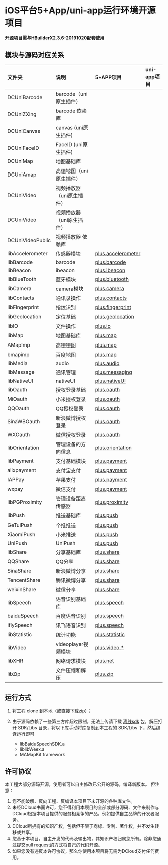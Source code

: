 # iOS平台5+App/uni-app运行环境开源项目

**开源项目需与HBuilderX2.3.6-20191020配套使用**

## 模块与源码对应关系
| 文件夹 | 说明 | 5+APP项目 | uni-app项目 |
|:-------|:-------| :-------|:-------|
| DCUniBarcode		|barcode（uni原生插件）|
| DCUniZXing			|barcode 依赖库|
| DCUniCanvas			|canvas (uni原生插件)|
| DCUniFaceID			|FaceID (uni原生插件)|
| DCUniMap			|地图基础库|
| DCUniAmap			|高德地图（uni原生插件）|
| DCUniVideo			|视频播放器（uni原生插件）|
| DCUniVideo			|视频播放器（uni原生插件）|
| DCUniVideoPublic  |视频播放器 依赖库|
| libAccelerometer	|传感器模块|[plus.accelerometer](https://www.html5plus.org/doc/zh_cn/accelerometer.html)|
| libBarcode			|barcode|[plus.barcode](https://www.html5plus.org/doc/zh_cn/barcode.html) |
| libBeacon			|ibeacon|[plus.ibeacon](https://www.html5plus.org/doc/zh_cn/ibeacon.html) |
| libBlueTooth		|蓝牙模块		|[plus.bluetooth](https://www.html5plus.org/doc/zh_cn/bluetooth.html) |
| libCamera			|camera模块	|[plus.camera](https://www.html5plus.org/doc/zh_cn/camera.html) |
| libContacts			|通讯录操作	|[plus.contacts](https://www.html5plus.org/doc/zh_cn/contacts.html) |
| libFingerprint		|指纹识别	|[plus.fingerprint](https://www.html5plus.org/doc/zh_cn/fingerprint.html) |
| libGeolocation		|定位基础	|[plus.geolocation](https://www.html5plus.org/doc/zh_cn/geolocation.html) |
| libIO				|文件操作	|[plus.io](https://www.html5plus.org/doc/zh_cn/io.html) |
| libMap				|地图基础库 |[plus.map](https://www.html5plus.org/doc/zh_cn/maps.html)|  
| AMapImp				|高德德图  |[plus.map](https://www.html5plus.org/doc/zh_cn/maps.html)|
| bmapimp				|百度地图	|[plus.map](https://www.html5plus.org/doc/zh_cn/maps.html)|
| libMedia			|audio 	| [plus.audio](https://www.html5plus.org/doc/zh_cn/audio.html) |
| libMessage			|通讯管理	| [plus.messaging](https://www.html5plus.org/doc/zh_cn/messaging.html) |
| libNativeUI		   	|nativeUI |[plus.nativeUI](https://www.html5plus.org/doc/zh_cn/nativeui.html) |
| libOauth			|授权登录基础	|[plus.oauth](https://www.html5plus.org/doc/zh_cn/oauth.html) |
| MiOauth 			|小米授权登录|[plus.oauth](https://www.html5plus.org/doc/zh_cn/oauth.html) |
| QQOauth				|QQ授权登录|[plus.oauth](https://www.html5plus.org/doc/zh_cn/oauth.html)|
| SinaWBOauth			|新浪微博授权登录|[plus.oauth](https://www.html5plus.org/doc/zh_cn/oauth.html)|
| WXOauth				|微信授权登录|[plus.oauth](https://www.html5plus.org/doc/zh_cn/oauth.html)|
| libOrientation    |管理设备的方向信息|[plus.orientation](https://www.html5plus.org/doc/zh_cn/orientation.html)|
| libPayment			|支付基础模块|[plus.payment](https://www.html5plus.org/doc/zh_cn/payment.html)|
| alixpayment 		|支付宝支付|[plus.payment](https://www.html5plus.org/doc/zh_cn/payment.html)|
| IAPPay	 			|苹果支付|[plus.payment](https://www.html5plus.org/doc/zh_cn/payment.html)|
| wxpay 				|微信支付|[plus.payment](https://www.html5plus.org/doc/zh_cn/payment.html)|
| libPGProximity 	|管理设备距离传感器|[plus.proximity](https://www.html5plus.org/doc/zh_cn/proximity.html)|
| libPush				|推送基础库|[plus.push](https://www.html5plus.org/doc/zh_cn/push.html)|
| GeTuiPush			|个推推送|[plus.push](https://www.html5plus.org/doc/zh_cn/push.html)|
| XiaomiPush			|小米推送|[plus.push](https://www.html5plus.org/doc/zh_cn/push.html)|
| UniPush				|UniPush|[plus.push](https://www.html5plus.org/doc/zh_cn/push.html)|
| libShare			|分享基础库|[plus.share](https://www.html5plus.org/doc/zh_cn/share.html)|
| QQShare				|QQ分享|[plus.share](https://www.html5plus.org/doc/zh_cn/share.html)|
| SinaShare			|新浪微博分享|[plus.share](https://www.html5plus.org/doc/zh_cn/share.html)|
| TencentShare		|腾讯微博分享|[plus.share](https://www.html5plus.org/doc/zh_cn/share.html)|
| weixinShare			|微信分享|[plus.share](https://www.html5plus.org/doc/zh_cn/share.html)|
| libSpeech			|语音识别基础库	|[plus.speech](https://www.html5plus.org/doc/zh_cn/speech.html)|
| baiduSpeech			|百度语音识别|[plus.speech](https://www.html5plus.org/doc/zh_cn/speech.html)|
| iflySpeech			|讯飞语音识别|[plus.speech](https://www.html5plus.org/doc/zh_cn/speech.html)|
| libStatistic		|统计功能|[plus.statistic](https://www.html5plus.org/doc/zh_cn/statistic.html)|
| libVideo			|videoplayer视频模块|[plus.video.*](https://www.html5plus.org/doc/zh_cn/video.html) |
| libXHR				|网络请求模块		|[plus.net](https://www.html5plus.org/doc/zh_cn/xhr.html) |
| libZip				|文件压缩和解压		|[plus.zip](https://www.html5plus.org/doc/zh_cn/zip.html)


## 运行方式

1. 将工程 clone 到本地（或直接下载zip）；
2. 由于源码依赖了一些第三方库超过限制，无法上传请下载 [离线sdk](https://ask.dcloud.net.cn/docs/#//ask.dcloud.net.cn/article/103) 包，解压打开 SDK/Libs 目录，将以下库手动将库复制到本工程的 SDK/Libs 下，然后编译运行即可

	- libBaiduSpeechSDK.a
	- liblibWeex.a
	- MAMapKit.framework

## 许可协议
本工程大部分源码开源，使用者可以自主修改已公开的源码，编译新版本。
但注意：

1. 您不能破解、反向工程、反编译本项目下未开源的各种库文件。
2. 未经DCloud书面许可，您不得利用本项目的全部或部分源码、文件来制作与DCloud根据本项目提供的服务相竞争的产品，例如提供自主品牌的开发者服务。
3. DCloud所拥有的知识产权，包括但不限于商标、专利、著作权，并不发生转移或共享。
4. 您基于本项目，自主开发的代码及输出物，其知识产权归属您所有。除非您通过提交pull request的方式将自己的代码开源。
5. 如果您没有违反本许可协议，那么你使用本项目将无需为DCloud支付任何费用。
